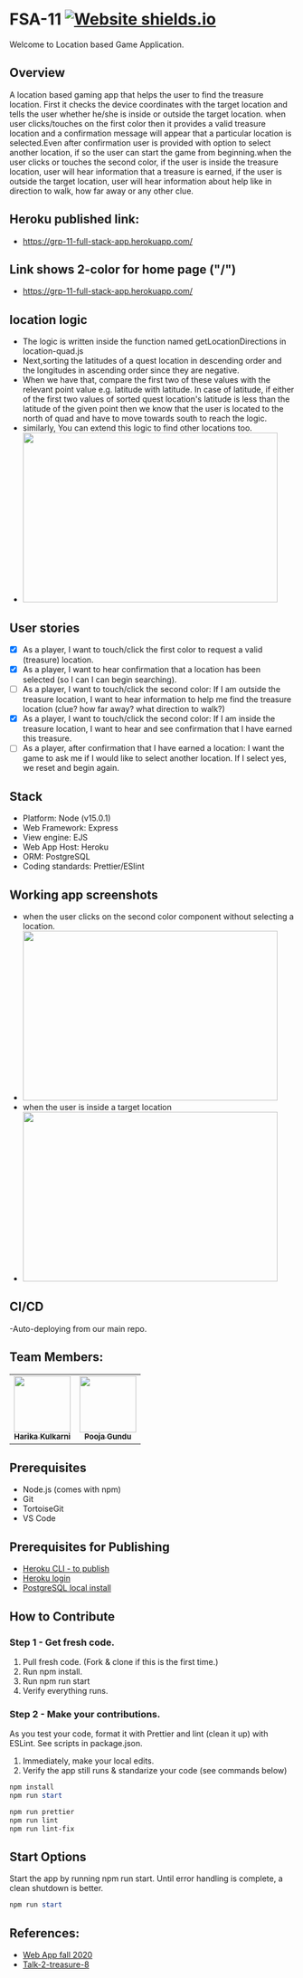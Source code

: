# FSA-11 [![Website shields.io](https://img.shields.io/website-up-down-green-red/http/shields.io.svg)](https://grp-11-full-stack-app.herokuapp.com/)

Welcome to Location based Game Application.

## Overview

A location based gaming app that helps the user to find the treasure location. First it checks the device coordinates with the target location and tells the user whether he/she is inside or outside the target location. when user clicks/touches on the first color then it provides a valid treasure location and a confirmation message will appear that a particular location is selected.Even after confirmation user is provided with option to select another location, if so the user can start the game from beginning.when the user clicks or touches the second color, if the user is inside the treasure location, user will hear information that a treasure is earned, if the user is outside the target location, user will hear information about help like in direction to walk, how far away or any other clue.


## Heroku published link:

- https://grp-11-full-stack-app.herokuapp.com/

## Link shows 2-color for home page ("/")

- https://grp-11-full-stack-app.herokuapp.com/

## location logic
- The logic is written inside the function named getLocationDirections in location-quad.js
- Next,sorting the latitudes of a quest location in descending order and the longitudes in ascending order since they are negative. 
- When we have that, compare the first two of these values with the relevant point value e.g. latitude with latitude. In case of latitude, if either of the first two values of sorted quest location's latitude is less than the latitude of the given point then we know that the user is located to the north of quad and have to move towards south to reach the logic. 
- similarly, You can extend this logic to find other locations too.
- <img src = "https://github.com/KHARIKA17/Group-11-Full-stack-app/blob/main/public/images/logicpic.jpg" width= "450" height="300" />

## User stories

- [X] As a player, I want to touch/click the first color to request a valid (treasure) location.
- [X] As a player, I want to hear confirmation that a location has been selected (so I can I can begin searching).
- [ ] As a player, I want to touch/click the second color: If I am outside the treasure location, I want to hear information to help me find the treasure location (clue? how far away? what direction to walk?)
- [X] As a player, I want to touch/click the second color: If I am inside the treasure location, I want to hear and see confirmation that I have earned this treasure.
- [ ] As a player, after confirmation that I have earned a location: I want the game to ask me if I would like to select another location. If I select yes, we reset and begin again.

## Stack

- Platform: Node (v15.0.1)
- Web Framework: Express
- View engine: EJS
- Web App Host: Heroku
- ORM: PostgreSQL
- Coding standards: Prettier/ESlint

## Working app screenshots 
- when the user clicks on the second color component without selecting a location.
- <img src = "https://github.com/KHARIKA17/Group-11-Full-stack-app/blob/main/public/images/location.png" width= "450" height="300" />
- when the user is inside a target location
- <img src = "https://github.com/KHARIKA17/Group-11-Full-stack-app/blob/main/public/images/app_1.jpeg" width ="450" height="300" />
## CI/CD

-Auto-deploying from our main repo.

## Team Members:

<table>
  <tr>
   <td align="center"><a href="https://github.com/KHARIKA17"><img src="https://avatars.githubusercontent.com/u/60010885?s=460&u=24c5428d5a37b37a3efd752d271740b402177734&v=4" width="100px;" alt=""/><br /><sub><b>Harika Kulkarni</b></sub></a><br /></td>
  
  <td align="center"><a href="https://github.com/GUNDUPOOJA"><img src="https://avatars.githubusercontent.com/u/60015515?s=460&u=a691ffb3d3f0d5b6668835340aa29ca8599d7667&v=4" width="100px;" alt=""/><br /><sub><b>Pooja Gundu</b></sub></a><br /></td>
</tr>
</table>

## Prerequisites

- Node.js (comes with npm)
- Git
- TortoiseGit
- VS Code

## Prerequisites for Publishing

- [Heroku CLI - to publish](https://devcenter.heroku.com/articles/getting-started-with-nodejs#set-up)
- [Heroku login](https://id.heroku.com/login)
- [PostgreSQL local install](https://www.enterprisedb.com/downloads/postgres-postgresql-downloads)

## How to Contribute

### Step 1 - Get fresh code.

1. Pull fresh code. (Fork & clone if this is the first time.)
1. Run npm install.
1. Run npm run start
1. Verify everything runs.

### Step 2 - Make your contributions.

As you test your code, format it with Prettier and
lint (clean it up) with ESLint.
See scripts in package.json.

1. Immediately, make your local edits.
1. Verify the app still runs & standarize your code (see commands below)

```PowerShell
npm install
npm run start

npm run prettier
npm run lint
npm run lint-fix
```

## Start Options

Start the app by running npm run start.
Until error handling is complete, a clean shutdown is better.

```PowerShell
npm run start
```

## References:

- [Web App fall 2020](https://github.com/denisecase/web-app-2020-fall)
- [Talk-2-treasure-8](https://github.com/sumana-reddy/talk-2-treasure-8)
